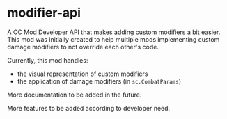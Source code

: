 # modifier-api
A CC Mod Developer API that makes adding custom modifiers a bit easier. This mod was initially created to help multiple mods implementing custom damage modifiers to not override each other's code.

Currently, this mod handles:
* the visual representation of custom modifiers
* the application of damage modifiers (in `sc.CombatParams`)

More documentation to be added in the future.

More features to be added according to developer need.
